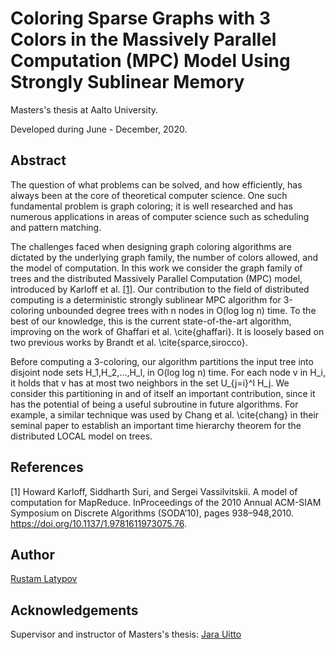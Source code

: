 # Coloring Sparse Graphs with 3 Colors in the Massively Parallel Computation (MPC) Model Using Strongly Sublinear Memory

Masters's thesis at Aalto University.

Developed during June - December, 2020.

## Abstract

The question of what problems can be solved, and how efficiently, has always been at the core of theoretical computer science. One such fundamental problem is graph coloring; it is well researched and has numerous applications in areas of computer science such as scheduling and pattern matching.

The challenges faced when designing graph coloring algorithms are dictated by the underlying graph family, the number of colors allowed, and the model of computation. In this work we consider the graph family of trees and the distributed Massively Parallel Computation (MPC) model, introduced by Karloff et al. [[1]](#1). Our contribution to the field of distributed computing is a deterministic strongly sublinear MPC algorithm for 3-coloring unbounded degree trees with n nodes in O(log log n) time. To the best of our knowledge, this is the current state-of-the-art algorithm, improving on the work of Ghaffari et al. \cite{ghaffari}. It is loosely based on two previous works by Brandt et al. \cite{sparce,sirocco}.

Before computing a 3-coloring, our algorithm partitions the input tree into disjoint node sets H_1,H_2,...,H_l, in O(log log n) time. For each node v in H_i, it holds that v has at most two neighbors in the set U_{j=i}^l H_j. We consider this partitioning in and of itself an important contribution, since it has the potential of being a useful subroutine in future algorithms. For example, a similar technique was used by Chang et al. \cite{chang} in their seminal paper to establish an important time hierarchy theorem for the distributed LOCAL model on trees. 

## References
<a id="1">[1]</a> 
Howard Karloff, Siddharth Suri, and Sergei Vassilvitskii.  A model of computation for MapReduce. InProceedings of the 2010 Annual ACM-SIAM Symposium on Discrete Algorithms (SODA’10), pages 938–948,2010. https://doi.org/10.1137/1.9781611973075.76.


## Author

[Rustam Latypov](mailto:rustam.latypov@aalto.fi)


## Acknowledgements

Supervisor and instructor of Masters's thesis: [Jara Uitto](mailto:jara.uitto@aalto.fi)



